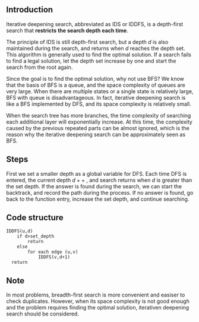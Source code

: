 ## Introduction

Iterative deepening search, abbreviated as IDS or IDDFS, is a depth-first search that **restricts the search depth each time**. 

The principle of IDS is still depth-first search, but a depth $d$ is also maintained during the search, and returns when $d$ reaches the depth set. This algorithm is generally used to find the optimal solution. If a search fails to find a legal solution, let the depth set increase by one and start the search from the root again.

Since the goal is to find the optimal solution, why not use BFS? We know that the basis of BFS is a queue, and the space complexity of queues are very large. When there are multiple states or a single state is relatively large, BFS with queue is disadvantageous. In fact, iterative deepening search is like a BFS implemented by DFS, and its space complexity is relatively small.

When the search tree has more branches, the time complexity of searching each additional layer will exponentially increase. At this time, the complexity caused by the previous repeated parts can be almost ignored, which is the reason why the iterative deepening search can be approximately seen as BFS.

## Steps

First we set a smaller depth as a global variable for DFS. Each time DFS is entered, the current depth $d++$ , and search returns when $d$ is greater than the set depth. If the answer is found during the search, we can start the backtrack, and record the path during the process. If no answer is found, go back to the function entry, increase the set depth, and continue searching.

## Code structure

```text
IDDFS(u,d)
    if d>set_depth
        return
    else
        for each edge (u,v)
            IDDFS(v,d+1)
  return
```

## Note

In most problems, breadth-first search is more convenient and easiser to check duplicates. However, when its space complexity is not good enough and the problem requires finding the optimal solution, iterativen deepening search should be considered.
